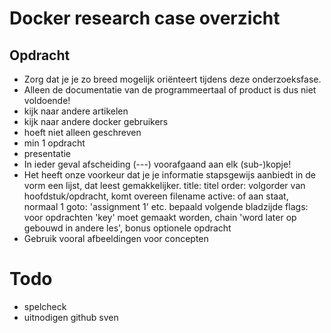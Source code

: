# Docker research case overzicht


## Opdracht
- Zorg dat je je zo breed mogelijk oriënteert tijdens deze onderzoeksfase.
- Alleen de documentatie van de programmeertaal of product is dus niet voldoende! 
- kijk naar andere artikelen
- kijk naar andere docker gebruikers
- hoeft niet alleen geschreven
- min 1 opdracht
- presentatie
- In ieder geval afscheiding (---) voorafgaand aan elk (sub-)kopje!
- Het heeft onze voorkeur dat je je informatie stapsgewijs aanbiedt in de vorm een lijst, dat leest gemakkelijker.
title: titel
order: volgorder van hoofdstuk/opdracht, komt overeen filename
active: of aan staat, normaal 1
goto: 'assignment 1' etc. bepaald volgende bladzijde
flags: voor opdrachten 'key' moet gemaakt worden, chain 'word later op gebouwd in andere les', bonus optionele opdracht
- Gebruik vooral afbeeldingen voor concepten


# Todo
- spelcheck
- uitnodigen github sven

